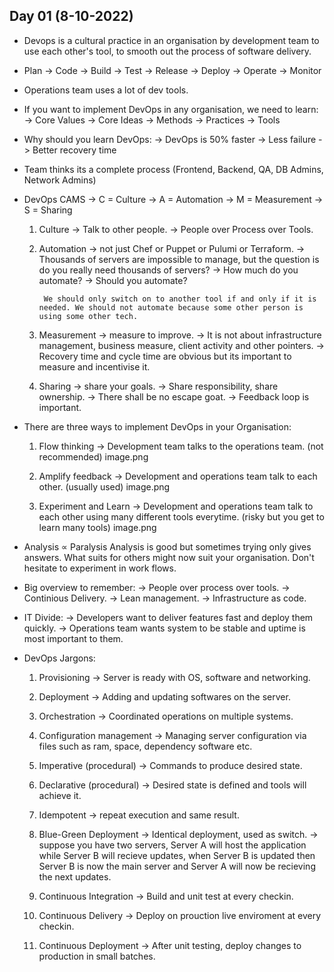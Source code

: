## Day 01 (8-10-2022)
- Devops is a cultural practice  in an organisation by development team to use each other's tool, to smooth out the process of software delivery.

- Plan -> Code -> Build -> Test -> Release -> Deploy -> Operate -> Monitor

- Operations team uses a lot of dev tools.

- If you want to implement DevOps in any organisation, we need to learn:
    -> Core Values
    -> Core Ideas
    -> Methods
    -> Practices
    -> Tools

- Why should you learn DevOps:
    -> DevOps is 50% faster
    -> Less failure
    -> Better recovery time

- Team thinks its a complete process (Frontend, Backend, QA, DB Admins, Network Admins)

- DevOps CAMS
    -> C = Culture
    -> A = Automation
    -> M = Measurement
    -> S = Sharing
    
    1. Culture -> Talk to other people.
            -> People over Process over Tools.

    2. Automation -> not just Chef or Puppet or Pulumi or Terraform.
            -> Thousands of servers are impossible to manage, but the question is do you really need thousands of servers?
            -> How much do you automate?
            -> Should you automate?

            We should only switch on to another tool if and only if it is needed. We should not automate because some other person is using some other tech.

    3. Measurement -> measure to improve.
            -> It is not about infrastructure management, business measure, client activity and other pointers.
            -> Recovery time and cycle time are obvious but its important to measure and incentivise it.

    4. Sharing -> share your goals.
            -> Share responsibility, share ownership.
            -> There shall be no escape goat.
            -> Feedback loop is important.

- There are three ways to implement DevOps in your Organisation:
    1. Flow thinking -> Development team talks to the operations team.
    (not recommended)
    image.png

    2. Amplify feedback -> Development and operations team talk to each other.
    (usually used)
    image.png

    3. Experiment and Learn -> Development and operations team talk to each other using many different tools everytime.
    (risky but you get to learn many tools)
    image.png

- Analysis ∝ Paralysis
    Analysis is good but sometimes trying only gives answers. What suits for others might now suit your organisation. Don't hesitate to experiment in work flows.

- Big overview to remember:
    -> People over process over tools.
    -> Continious Delivery.
    -> Lean management.
    -> Infrastructure as code.

- IT Divide:
    -> Developers want to deliver features fast and deploy them quickly.
    -> Operations team wants system to be stable and uptime is most important to them.

- DevOps Jargons:
    1. Provisioning -> Server is ready with OS, software and networking.
    
    2. Deployment -> Adding and updating softwares on the server.

    3. Orchestration -> Coordinated operations on multiple systems.

    4. Configuration management -> Managing server configuration via files such as ram, space, dependency software etc.

    5. Imperative (procedural) -> Commands to produce desired state.

    6. Declarative (procedural) -> Desired state is defined and tools will achieve it.

    7. Idempotent -> repeat execution and same result.

    8. Blue-Green Deployment -> Identical deployment, used as switch.
        -> suppose you have two servers, Server A will host the application while Server B will recieve updates, when Server B is updated then Server B is now the main server and Server A will now be recieving the next updates.

    9. Continuous Integration -> Build and unit test at every checkin.

    10. Continuous Delivery -> Deploy on prouction live enviroment at every checkin.

    11. Continuous Deployment -> After unit testing, deploy changes to production in small batches.